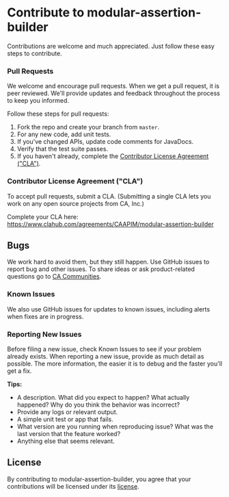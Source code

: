 # Contribute to modular-assertion-builder
Contributions are welcome and much appreciated. Just follow these easy steps to contribute.

### Pull Requests
We welcome and encourage pull requests. When we get a pull request, it is peer reviewed. We'll provide updates and feedback throughout the process to keep you informed.

Follow these steps for pull requests:

1. Fork the repo and create your branch from `master`.
4. For any new code, add unit tests.
3. If you've changed APIs, update code comments for JavaDocs.
4. Verify that the test suite passes.
6. If you haven't already, complete the [Contributor License Agreement ("CLA")][cla].

### Contributor License Agreement ("CLA")
To accept pull requests, submit a CLA. (Submitting a single CLA lets you work on any open source projects from CA, Inc.)

Complete your CLA here: <https://www.clahub.com/agreements/CAAPIM/modular-assertion-builder>

## Bugs
We work hard to avoid them, but they still happen. Use GitHub issues to report bug and other issues.
To share ideas or ask product-related questions go to [CA Communities][community].

### Known Issues
We also use GitHub issues for updates to known issues, including alerts when fixes are in progress.

### Reporting New Issues
Before filing a new issue, check Known Issues to see if your problem already exists. When reporting a new issue, provide as much detail as possible. The more information, the easier it is to debug and the faster you'll get a fix.

**Tips:**

* A description. What did you expect to happen? What actually happened? Why do you think the behavior was incorrect?
* Provide any logs or relevant output.
* A simple unit test or app that fails.
* What version are you running when reproducing issue? What was the last version that the feature worked?
* Anything else that seems relevant.

## License
By contributing to modular-assertion-builder, you agree that your contributions will be licensed under its [license][license-link].


 [community]: https://communities.ca.com/community/ca-api-management-community/content?filterID=contentstatus%5Bpublished%5D~category%5Bca-api-gateway%5D
 [license-link]: /LICENSE
 [cla]: https://www.clahub.com/agreements/CAAPIM/modular-assertion-builder